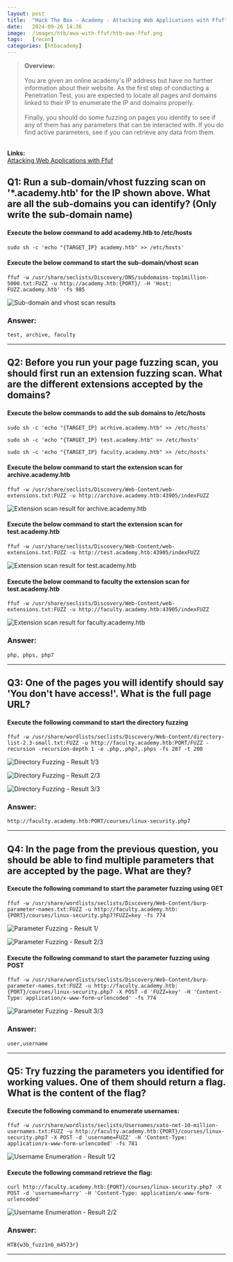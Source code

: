 ```yaml
---
layout: post
title:  "Hack The Box - Academy - Attacking Web Applications with Ffuf"
date:   2024-09-26 14:36
image:  /images/htb/awa-with-ffuf/htb-awa-ffuf.png
tags:   [recon]
categories: [htbacademy]
---
```


><b>Overview:</b>
<br/><br/>
You are given an online academy's IP address but have no further information about their website. As the first step of conducting a Penetration Test, you are expected to locate all pages and domains linked to their IP to enumerate the IP and domains properly.<br/><br/>
Finally, you should do some fuzzing on pages you identify to see if any of them has any parameters that can be interacted with. If you do find active parameters, see if you can retrieve any data from them.<br/>
<br/>
<b>Links:</b>
<br/>
<a href="https://academy.hackthebox.com/module/54/section/511">Attacking Web Applications with Ffuf</a>
<br/>

## Q1: Run a sub-domain/vhost fuzzing scan on '*.academy.htb' for the IP shown above. What are all the sub-domains you can identify? (Only write the sub-domain name)

#### Execute the below command to add academy.htb to /etc/hosts
```
sudo sh -c 'echo "{TARGET_IP} academy.htb" >> /etc/hosts'
```

#### Execute the below command to start the sub-domain/vhost scan

```
ffuf -w /usr/share/seclists/Discovery/DNS/subdomains-top1million-5000.txt:FUZZ -u http://academy.htb:{PORT}/ -H 'Host: FUZZ.academy.htb' -fs 985
```

![Sub-domain and vhost scan results](/images/htb/awa-with-ffuf/subdomain-vhost-scan-results.png)

### Answer: 
 `test, archive, faculty`
<hr/>

## Q2: Before you run your page fuzzing scan, you should first run an extension fuzzing scan. What are the different extensions accepted by the domains?

#### Execute the below commands to add the sub domains to /etc/hosts
```
sudo sh -c 'echo "{TARGET_IP} acrhive.academy.htb" >> /etc/hosts'
```
```
sudo sh -c 'echo "{TARGET_IP} test.academy.htb" >> /etc/hosts'
```
```
sudo sh -c 'echo "{TARGET_IP} faculty.academy.htb" >> /etc/hosts'
```

#### Execute the below command to start the extension scan for archive.academy.htb

```
ffuf -w /usr/share/seclists/Discovery/Web-Content/web-extensions.txt:FUZZ -u http://archive.academy.htb:43905/indexFUZZ
```
![Extension scan result for archive.academy.htb](/images/htb/awa-with-ffuf/extension-fuzzing-archive-academy-htb.png)

#### Execute the below command to start the extension scan for test.academy.htb

```
ffuf -w /usr/share/seclists/Discovery/Web-Content/web-extensions.txt:FUZZ -u http://test.academy.htb:43905/indexFUZZ
```
![Extension scan result for test.academy.htb](/images/htb/awa-with-ffuf/extension-fuzzing-test-academy-htb.png)

#### Execute the below command to faculty the extension scan for test.academy.htb

```
ffuf -w /usr/share/seclists/Discovery/Web-Content/web-extensions.txt:FUZZ -u http://faculty.academy.htb:43905/indexFUZZ
```
![Extension scan result for faculty.academy.htb](/images/htb/awa-with-ffuf/extension-fuzzing-faculty-academy-htb.png)

### Answer: 
 `php, phps, php7`
<hr/>

## Q3: One of the pages you will identify should say 'You don't have access!'. What is the full page URL?

#### Execute the following command to start the directory fuzzing

```
ffuf -w /usr/share/wordlists/seclists/Discovery/Web-Content/directory-list-2.3-small.txt:FUZZ -u http://faculty.academy.htb:PORT/FUZZ -recursion -recursion-depth 1 -e .php,.php7,.phps -fs 287 -t 200
```

![Directory Fuzzing - Result 1/3](/images/htb/awa-with-ffuf/q3-result1.png)

![Directory Fuzzing - Result 2/3](/images/htb/awa-with-ffuf/q3-result2.png)

![Directory Fuzzing - Result 3/3](/images/htb/awa-with-ffuf/q3-result3.png)

### Answer: 
 `http://faculty.academy.htb:PORT/courses/linux-security.php7`
<hr/>

## Q4: In the page from the previous question, you should be able to find multiple parameters that are accepted by the page. What are they?

#### Execute the following command to start the parameter fuzzing using GET

```
ffuf -w /usr/share/wordlists/seclists/Discovery/Web-Content/burp-parameter-names.txt:FUZZ -u http://faculty.academy.htb:{PORT}/courses/linux-security.php7?FUZZ=key -fs 774
```
![Parameter Fuzzing - Result 1/](/images/htb/awa-with-ffuf/q4-result1.png)

![Parameter Fuzzing - Result 2/3](/images/htb/awa-with-ffuf/q4-result2.png)

#### Execute the following command to start the parameter fuzzing using POST

```
ffuf -w /usr/share/wordlists/seclists/Discovery/Web-Content/burp-parameter-names.txt:FUZZ -u http://faculty.academy.htb:{PORT}/courses/linux-security.php7 -X POST -d 'FUZZ=key' -H 'Content-Type: application/x-www-form-urlencoded' -fs 774
```
![Parameter Fuzzing - Result 3/3](/images/htb/awa-with-ffuf/q4-result3.png)

### Answer: 
 `user,username`
<hr/>

## Q5: Try fuzzing the parameters you identified for working values. One of them should return a flag. What is the content of the flag?

#### Execute the following command to enumerate usernames:

```
ffuf -w /usr/share/wordlists/seclists/Usernames/xato-net-10-million-usernames.txt:FUZZ -u http://faculty.academy.htb:{PORT}/courses/linux-security.php7 -X POST -d 'username=FUZZ' -H 'Content-Type: application/x-www-form-urlencoded' -fs 781
```
![Username Enumeration - Result 1/2](/images/htb/awa-with-ffuf/q5-result1.png)

#### Execute the following command retrieve the flag:

```
curl http://faculty.academy.htb:{PORT}/courses/linux-security.php7 -X POST -d 'username=harry' -H 'Content-Type: application/x-www-form-urlencoded'

```
![Username Enumeration - Result 2/2](/images/htb/awa-with-ffuf/q5-result1.png)

### Answer: 
 `HTB{w3b_fuzz1n6_m4573r}`
<hr/>

